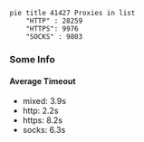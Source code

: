 
```mermaid
pie title 41427 Proxies in list
    "HTTP" : 28259
    "HTTPS": 9976
    "SOCKS" : 9803
```

### Some Info
#### Average Timeout

- mixed: 3.9s
- http: 2.2s
- https: 8.2s
- socks: 6.3s